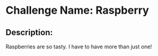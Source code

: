 # Challenge Name: Raspberry
## Description:
Raspberries are so tasty. I have to have more than just one!
